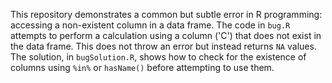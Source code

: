 This repository demonstrates a common but subtle error in R programming: accessing a non-existent column in a data frame. The code in `bug.R` attempts to perform a calculation using a column ('C') that does not exist in the data frame.  This does not throw an error but instead returns `NA` values.  The solution, in `bugSolution.R`, shows how to check for the existence of columns using `%in%` or `hasName()` before attempting to use them.